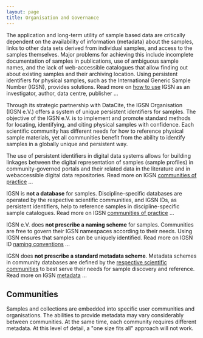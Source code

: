```yaml
---
layout: page
title: Organisation and Governance
---
```


The application and long-term utility of sample­ based data are critically dependent on the availability of information (metadata) about the samples, links to other data sets derived from individual samples, and access to the samples themselves. Major problems for achieving this include incomplete documentation of samples in publications, use of ambiguous sample names, and the lack of web-accessible catalogues that allow finding out about existing samples and their archiving location. Using persistent identifiers for physical samples, such as the International Generic Sample Number (IGSN), provides solutions. Read more on [how to use](../syntax) IGSN as an investigator, author, data centre, publisher ...

Through its strategic partnership with DataCite, the IGSN Organisation (IGSN e.V.) offers a system of unique persistent identifiers for samples. The objective of the IGSN e.V. is to implement and promote standard methods for locating, identifying, and citing physical samples with confidence. Each scientific community has different needs for how to reference physical sample materials, yet all communities benefit from the ability to identify samples in a globally unique and persistent way.

The use of persistent identifiers in digital data systems allows for building linkages between the digital representation of samples (sample profiles) in community-governed portals and their related data in the literature and in web­accessible digital data repositories.  Read more on IGSN [communities of practice](../communities) …

IGSN is **not a database** for samples. Discipline-specific databases are operated by the respective scientific communities, and IGSN IDs, as persistent identifiers, help to reference samples in discipline-specific sample catalogues. Read more on IGSN [communities of practice](../communities) …

IGSN e.V. does **not prescribe a naming scheme** for samples. Communities are free to govern their IGSN namespaces according to their needs. Using IGSN ensures that samples can be uniquely identified. Read more on IGSN ID [naming conventions](../syntax) …

IGSN does **not prescribe a standard metadata scheme**. Metadata schemes in community databases are defined by the [respective scientific communities](../communities) to best serve their needs for sample discovery and reference. Read more on IGSN [metadata](../metadata) …

## Communities ##

Samples and collections are embedded into specific user communities and organisations. The abilities to provide metadata may vary considerably between communities. At the same time, each community requires different metadata. At this level of detail, a "one size fits all" approach will not work. 


